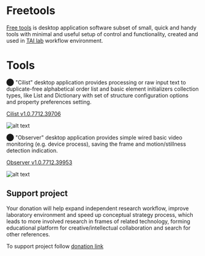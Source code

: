 # Freetools

[Free tools](https://github.com/ladooniani/freetools/releases) is desktop application software subset of small, quick and handy tools with minimal and useful setup of control and functionality, created and used in [TAI lab](https://ladooniani.github.io/tailab/) workflow environment.

# Tools

⬤ "Cilist" desktop application provides processing or raw input text to duplicate-free alphabetical order list and basic element initializers collection types, like List and Dictionary with set of structure configuration options and property preferences setting.

[Cilist v1.0.7712.39706](https://github.com/ladooniani/freetools/releases/tag/1.0.7712.39706)

![alt text](https://github.com/ladooniani/tailab/blob/master/assets/cilist-2.jpg)

⬤ "Observer" desktop application provides simple wired basic video monitoring (e.g. device process), saving the frame and motion/stillness detection indication. 

[Observer v1.0.7712.39953](https://github.com/ladooniani/freetools/releases/tag/1.0.7712.39953)

![alt text](https://github.com/ladooniani/tailab/blob/master/assets/observer-2.jpg)

## Support project

Your donation will help expand independent research workflow, improve laboratory environment and speed up conceptual strategy process, which leads to more involved research in frames of related technology, forming educational platform for creative/intellectual collaboration and search for other references.

To support project follow [donation link](https://www.paypal.com/donate?token=J7e0P3tspk-75N--iN7kLC-4fKbcJxQI392d7TfQLOh9RaHUcgcJwIp03F5JkKUgyonyGqmXJOc1nnkj) 
